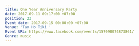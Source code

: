 ```yaml
---
title: One Year Anniversary Party
date: 2017-09-11 09:17:00 +07:00
position: 23
Event date: 2017-09-15 00:00:00 +07:00
Venue: 'Tay Ho Tiki '
Event URL: https://www.facebook.com/events/157090074873861/
Genre: music
---
```


